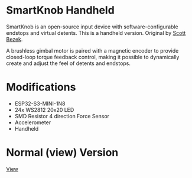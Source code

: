 # SmartKnob Handheld
SmartKnob is an open-source input device with software-configurable endstops and virtual detents. This is a handheld version. Original by [Scott Bezek](https://github.com/scottbez1/smartknob).

A brushless gimbal motor is paired with a magnetic encoder to provide closed-loop torque feedback control, making it
possible to dynamically create and adjust the feel of detents and endstops.

# Modifications
- ESP32-S3-MINI-1N8
- 24x WS2812 20x20 LED
- SMD Resistor 4 direction Force Sensor
- Accelerometer
- Handheld

# Normal (view) Version
[View](https://github.com/LeonasAnony/smartknob_esp32-mini/tree/view)